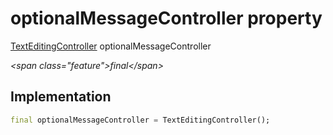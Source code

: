


# optionalMessageController property







[TextEditingController](https:api.flutter.dev/flutter/widgets/TextEditingController-class.html) optionalMessageController
  
_\<span class="feature"\>final\</span\>_






## Implementation

```dart
final optionalMessageController = TextEditingController();
```







